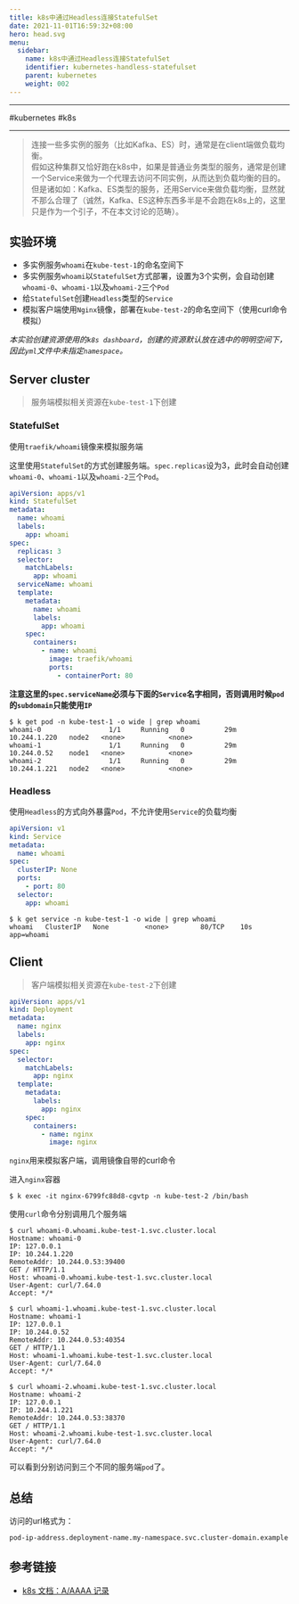 ```yaml
---
title: k8s中通过Headless连接StatefulSet
date: 2021-11-01T16:59:32+08:00
hero: head.svg
menu:
  sidebar:
    name: k8s中通过Headless连接StatefulSet
    identifier: kubernetes-handless-statefulset
    parent: kubernetes
    weight: 002
---
```


---

#kubernetes #k8s

---


> 连接一些多实例的服务（比如Kafka、ES）时，通常是在client端做负载均衡。  
> 假如这种集群又恰好跑在k8s中，如果是普通业务类型的服务，通常是创建一个Service来做为一个代理去访问不同实例，从而达到负载均衡的目的。  
> 但是诸如如：Kafka、ES类型的服务，还用Service来做负载均衡，显然就不那么合理了（诚然，Kafka、ES这种东西多半是不会跑在k8s上的，这里只是作为一个引子，不在本文讨论的范畴）。

## 实验环境

- 多实例服务`whoami`在`kube-test-1`的命名空间下
- 多实例服务`whoami`以`StatefulSet`方式部署，设置为3个实例，会自动创建`whoami-0`、`whoami-1`以及`whoami-2`三个`Pod`
- 给`StatefulSet`创建`Headless`类型的`Service`
- 模拟客户端使用`Nginx`镜像，部署在`kube-test-2`的命名空间下（使用curl命令模拟）

*本实验创建资源使用的`k8s dashboard`，创建的资源默认放在选中的明明空间下，因此`yml`文件中未指定`namespace`。*

## Server cluster

> 服务端模拟相关资源在`kube-test-1`下创建

### StatefulSet

使用`traefik/whoami`镜像来模拟服务端

这里使用`StatefulSet`的方式创建服务端。`spec.replicas`设为3，此时会自动创建`whoami-0`、`whoami-1`以及`whoami-2`三个`Pod`。

```yaml
apiVersion: apps/v1
kind: StatefulSet
metadata:
  name: whoami
  labels:
    app: whoami
spec:
  replicas: 3
  selector:
    matchLabels:
      app: whoami
  serviceName: whoami
  template:
    metadata:
      name: whoami
      labels:
        app: whoami
    spec:
      containers:
        - name: whoami
          image: traefik/whoami
          ports:
            - containerPort: 80
```

**注意这里的`spec.serviceName`必须与下面的`Service`名字相同，否则调用时候`pod`的`subdomain`只能使用`IP`**

```shell
$ k get pod -n kube-test-1 -o wide | grep whoami
whoami-0                 1/1     Running   0          29m   10.244.1.220   node2   <none>           <none>
whoami-1                 1/1     Running   0          29m   10.244.0.52    node1   <none>           <none>
whoami-2                 1/1     Running   0          29m   10.244.1.221   node2   <none>           <none>
```

### Headless

使用`Headless`的方式向外暴露`Pod`，不允许使用`Service`的负载均衡

```yaml
apiVersion: v1
kind: Service
metadata:
  name: whoami
spec:
  clusterIP: None
  ports:
    - port: 80
  selector:
    app: whoami
```

```shell
$ k get service -n kube-test-1 -o wide | grep whoami
whoami   ClusterIP   None         <none>        80/TCP    10s   app=whoami
```



## Client

> 客户端模拟相关资源在`kube-test-2`下创建

```yaml
apiVersion: apps/v1
kind: Deployment
metadata:
  name: nginx
  labels:
    app: nginx
spec:
  selector:
    matchLabels:
      app: nginx
  template:
    metadata:
      labels:
        app: nginx
    spec:
      containers:
        - name: nginx
          image: nginx
```

`nginx`用来模拟客户端，调用镜像自带的curl命令

进入`nginx`容器

```shell
$ k exec -it nginx-6799fc88d8-cgvtp -n kube-test-2 /bin/bash
```

使用`curl`命令分别调用几个服务端

```shell
$ curl whoami-0.whoami.kube-test-1.svc.cluster.local
Hostname: whoami-0
IP: 127.0.0.1
IP: 10.244.1.220
RemoteAddr: 10.244.0.53:39400
GET / HTTP/1.1
Host: whoami-0.whoami.kube-test-1.svc.cluster.local
User-Agent: curl/7.64.0
Accept: */*

$ curl whoami-1.whoami.kube-test-1.svc.cluster.local
Hostname: whoami-1
IP: 127.0.0.1
IP: 10.244.0.52
RemoteAddr: 10.244.0.53:40354
GET / HTTP/1.1
Host: whoami-1.whoami.kube-test-1.svc.cluster.local
User-Agent: curl/7.64.0
Accept: */*

$ curl whoami-2.whoami.kube-test-1.svc.cluster.local
Hostname: whoami-2
IP: 127.0.0.1
IP: 10.244.1.221
RemoteAddr: 10.244.0.53:38370
GET / HTTP/1.1
Host: whoami-2.whoami.kube-test-1.svc.cluster.local
User-Agent: curl/7.64.0
Accept: */*
```

可以看到分别访问到三个不同的服务端`pod`了。

## 总结

访问的url格式为：

```
pod-ip-address.deployment-name.my-namespace.svc.cluster-domain.example
```

## 参考链接

- [k8s 文档：A/AAAA 记录](https://kubernetes.io/zh/docs/concepts/services-networking/dns-pod-service/#a-aaaa-%E8%AE%B0%E5%BD%95-1)

